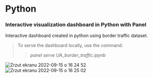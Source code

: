 # Python
<h3>Interactive visualization dashboard in Python with Panel</h3>
Interactive dashboard created in python using border traffic dataset. 

> To serve the dashboard locally, use the command:
>
>> *panel serve UA_border_traffic.ipynb*


![Zrzut ekranu 2022-09-15 o 16 24 52](https://user-images.githubusercontent.com/109743740/190430289-5f391756-d1db-4018-8683-1d50115ee7d4.png)
![Zrzut ekranu 2022-09-15 o 16 25 02](https://user-images.githubusercontent.com/109743740/190430301-fc736df0-4d91-4d76-94fe-23769996585b.png)
